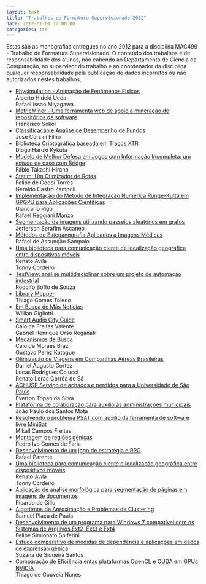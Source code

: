 ```yaml
---
layout: text
title: "Trabalhos de Formatura Supervisionado 2012"
date: 2012-01-01 12:00:00
categories: tcc
---
```

 Estas são as monografias entregues no ano 2012 para a disciplina MAC499 - Trabalho de Formatura Supervisionado. O conteúdo dos trabalhos é de responsabilidade dos alunos, não cabendo ao Departamento de Ciência da Computação, ao supervisor do trabalho e ao coordenador da disciplina qualquer responsabilidade pela publicação de dados incorretos ou não autorizados nestes trabalhos. 

<ul class="tccs collection">

<li class="collection-item"><a href="https://bcc.ime.usp.br/tccs/2012/rec/alberto+rafael/">Physimulation - Animação de Fenômenos Físicos</a><br>Alberto Hideki Ueda <br>Rafael Issao Miyagawa</li>

<li class="collection-item"><a href="http://bcc.ime.usp.br/tccs/2012/chico/">MetricMiner - Uma ferramenta web de apoio à mineração de repositórios de software</a><br> Francisco Sokol</li>

<li class="collection-item"><a href="http://bcc.ime.usp.br/tccs/2012/corsini/">Classificação e Análise de Desempenho de Fundos</a><br> José Corsini Filho</li>

<li class="collection-item"><a href="http://bcc.ime.usp.br/tccs/2012/diogo/">Biblioteca Criptográfica baseada em Traços XTR</a><br> Diogo Haruki Kykuta</li>

<li class="collection-item"><a href="http://bcc.ime.usp.br/tccs/2012/fabio/">Modelo de Melhor Defesa em Jogos com Informação Incompleta: um estudo de caso com Bridge</a><br> Fábio Takashi Hirano</li>

<li class="collection-item"><a href="http://bcc.ime.usp.br/tccs/2012/felipe+geraldo/Site/">Statim: Um Otimizador de Rotas</a><br> Felipe de Godoi Torres <br>Geraldo Castro Zampoli</li>

<li class="collection-item"><a href="http://bcc.ime.usp.br/tccs/2012/giancarlo+rafael/">Implementação do Método de Integração Numérica Runge-Kutta em GPGPU para Aplicações Científicas </a><br>Giancarlo Rigo<br>
Rafael Reggiani Manzo</li>

<li class="collection-item"><a href="http://bcc.ime.usp.br/tccs/2012/jefferson/">Segmentação de imagens utilizando passeios aleatórios em grafos</a><br>Jefferson Serafim Ascaneo</li>

<li class="collection-item"><a href="http://bcc.ime.usp.br/tccs/2012/rafael-sampaio/">Métodos de Esteganografia Aplicados a Imagens Médicas</a><br>Rafael de Assunção Sampaio</li>

<li class="collection-item"><a href="https://www.linux.ime.usp.br/~avila/mac499/">Uma biblioteca para comunicação ciente de localização geográfica entre dispositivos móveis</a><br>Renato Avila <br>Tonny Cordeiro</li>

<li class="collection-item"><a href="http://bcc.ime.usp.br/tccs/2012/rodolfo/">TestView: análise multidisciplinar sobre um projeto de automação industrial</a><br> Rodolfo Boffo de Souza</li>

<li class="collection-item"><a href="http://bcc.ime.usp.br/tccs/2012/thiago-toledo/">Library Mapper</a><br>Thiago Gomes Toledo</li>

<li class="collection-item"><a href="http://bcc.ime.usp.br/tccs/2012/willian/">Em Busca de Más Notícias</a><br>Willian Gigliotti</li>


<li class="collection-item"><a href="https://bcc.ime.usp.br/tccs/2012/rec/caio+gabriel/">Smart Audio City Guide</a><br>Caio de Freitas Valente<br>Gabriel Henrique Orso Reganati </li>

<li class="collection-item"><a href="https://bcc.ime.usp.br/tccs/2012/rec/caio+gustavo/">Mecanismos de Busca</a><br>Caio de Moraes Braz<br>Gustavo Perez Katague</li>

<li class="collection-item"><a href="https://bcc.ime.usp.br/tccs/2012/rec/daniel+lucas+renato/">Otimização de Viagens em Companhias Aéreas Brasileiras</a><br>Daniel Augusto Cortez<br>
Lucas Rodrigues Colucci<br>Renato Lerac Corrêa de Sá</li>

<li class="collection-item"><a href="https://bcc.ime.usp.br/tccs/2012/rec/everton/">ACHUSP Serviço de achados e perdidos para a Universidade de São Paulo</a><br>Everton Topan da Silva</li>

<li class="collection-item"><a href="https://bcc.ime.usp.br/tccs/2012/rec/joao/">Plataforma de colaboração para auxílio às administrações municipais</a><br>João Paulo dos Santos Mota</li>

<li class="collection-item"><a href="https://bcc.ime.usp.br/tccs/2012/rec/mikail/">Resolvendo o problema PSAT com auxílio da ferramenta de software livre MiniSat</a><br> Mikail Campos Freitas</li>

<li class="collection-item"><a href="https://bcc.ime.usp.br/tccs/2012/rec/pedro/">Montagem de regiões gênicas</a><br> Pedro Ivo Gomes de Faria </li>

<li class="collection-item"><a href="https://bcc.ime.usp.br/tccs/2012/rec/rafael-parente/">Desenvolvimento de um jogo de estratégia e RPG</a><br>Rafael Parente</li>

<li class="collection-item"><a href="https://bcc.ime.usp.br/tccs/2012/rec/renato+tonny/">Uma biblioteca para comunicação ciente e localização geográfica entre dispositivos móveis</a><br>Renato Avila <br>Tonny Cordeiro</li>

<li class="collection-item"><a href="https://bcc.ime.usp.br/tccs/2012/rec/ricardo/">Aplicação de análise morfológica para segmentação de páginas em imagens de documentos</a><br> Ricardo de Cillo </li>

<li class="collection-item"><a href="https://bcc.ime.usp.br/tccs/2012/rec/samuel/">Algoritmos de Aproximação e Problemas de Clustering</a><br> Samuel Plaça de Paula</li>

<li class="collection-item"><a href="https://bcc.ime.usp.br/tccs/2012/rec/solfer/">Desenvolvimento de um programa para Windows 7 compatível com os Sistemas de Arquivos Ext2, Ext3 e Ext4</a><br>Felipe Simionato Solferini</li>

<li class="collection-item"><a href="https://bcc.ime.usp.br/tccs/2012/rec/suzana/">Estudo comparativo de medidas de dependência e aplicações em dados de expressão gênica</a><br>Suzana de Siqueira Santos</li>

<li class="collection-item"><a href="https://bcc.ime.usp.br/tccs/2012/rec/thiago-nunes/">Comparação de Eficiência entas plataformas OpenCL e CUDA em GPUs NVIDIA</a><br> Thiago de Gouveia Nunes</li>

</ul>
